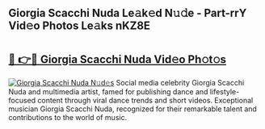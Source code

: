## Giorgia Scacchi Nuda Le𝚊k𝚎d N𝚞𝚍e - Part-rrY Vid𝚎o Photos Le𝚊ks nKZ8E

# <h2><a href="http://fbfqj5m.evod.top/?m=Giorgia+Scacchi+Nuda">🔗 👉🔴 Giorgia Scacchi Nuda Vid𝚎o Ph𝚘t𝚘s</a></h2>

[![Giorgia Scacchi Nuda N𝚞d𝚎s](https://i.imgur.com/8V9OHl7.gif)](http://fbfqj5m.evod.top/?m=Giorgia+Scacchi+Nuda)
Social media celebrity Giorgia Scacchi Nuda and multimedia artist, famed for publishing dance and lifestyle-focused content through viral dance trends and short videos. Exceptional musician Giorgia Scacchi Nuda, recognized for their remarkable talent and contributions to the world of music. 
